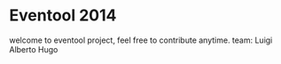 # Eventool 2014

welcome to eventool project, feel free to contribute anytime.
team:
    Luigi
    Alberto
    Hugo
